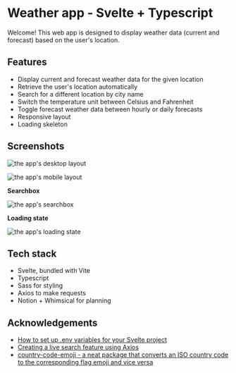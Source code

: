 # Weather app - Svelte + Typescript

Welcome! This web app is designed to display weather data (current and forecast) based on the user's location.

## Features

- Display current and forecast weather data for the given location
- Retrieve the user's location automatically
- Search for a different location by city name
- Switch the temperature unit between Celsius and Fahrenheit
- Toggle forecast weather data between hourly or daily forecasts
- Responsive layout
- Loading skeleton

## Screenshots

![the app's desktop layout](screenshots%5Cdesktop-default.jpeg)

![the app's mobile layout](screenshots%5Cmobile-default.jpeg)

**Searchbox**

![the app's searchbox](screenshots%5Cdesktop-searchbox.jpeg)

**Loading state**

![the app's loading state](screenshots%5Cdesktop-loading.jpeg)


## Tech stack

- Svelte, bundled with Vite
- Typescript
- Sass for styling
- Axios to make requests
- Notion + Whimsical for planning

## Acknowledgements

- [How to set up .env variables for your Svelte project](https://medium.com/dev-cafe/how-to-setup-env-variables-to-your-svelte-js-app-c1579430f032)
- [Creating a live search feature using Axios](https://www.digitalocean.com/community/tutorials/react-live-search-with-axios)
- [country-code-emoji - a neat package that converts an ISO country code to the corresponding flag emoji and vice versa](https://www.npmjs.com/package/country-code-emoji)